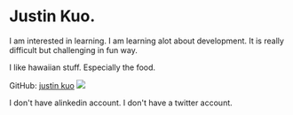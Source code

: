 # Justin Kuo. 
I am interested in learning. 
I am learning alot about development. It is really difficult but challenging in fun way. 

I like hawaiian stuff. Especially the food. 

GitHub: [justin kuo](https://github.com/justinuh)
![](https://fbcdn-sphotos-e-a.akamaihd.net/hphotos-ak-ash2/v/t1.0-9/1069794_10201457346226542_1659491954_n.jpg?oh=e5490b909252f50c63fa9fdffb8c41c3&oe=55AC4B45&__gda__=1437985841_4726434d9f3d5738a71193d6d3e824b2)

I don't have alinkedin account. 
I don't have a twitter account.

